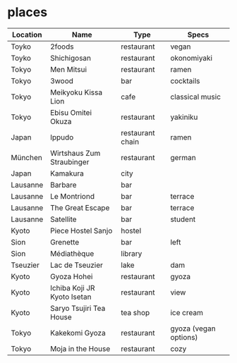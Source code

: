 # places

| Location | Name                        | Type             | Specs                 |
| -------- | --------------------------- | ---------------- | --------------------- |
| Toyko    | 2foods                      | restaurant       | vegan                 |
| Toyko    | Shichigosan                 | restaurant       | okonomiyaki           |
| Tokyo    | Men Mitsui                  | restaurant       | ramen                 |
| Tokyo    | 3wood                       | bar              | cocktails             |
| Tokyo    | Meikyoku Kissa Lion         | cafe             | classical music       |
| Tokyo    | Ebisu Omitei Okuza          | restaurant       | yakiniku              |
| Japan    | Ippudo                      | restaurant chain | ramen                 |
| München  | Wirtshaus Zum Straubinger   | restaurant       | german                |
| Japan    | Kamakura                    | city             |                       |
| Lausanne | Barbare                     | bar              |                       |
| Lausanne | Le Montriond                | bar              | terrace               |
| Lausanne | The Great Escape            | bar              | terrace               |
| Lausanne | Satellite                   | bar              | student               |
| Kyoto    | Piece Hostel Sanjo          | hostel           |                       |
| Sion     | Grenette                    | bar              | left                  |
| Sion     | Médiathèque                 | library          |                       |
| Tseuzier | Lac de Tseuzier             | lake             | dam                   |
| Kyoto    | Gyoza Hohei                 | restaurant       | gyoza                 |
| Kyoto    | Ichiba Koji JR Kyoto Isetan | restaurant       | view                  |
| Kyoto    | Saryo Tsujiri Tea House     | tea shop         | ice cream             |
| Tokyo    | Kakekomi Gyoza              | restaurant       | gyoza (vegan options) |
| Tokyo    | Moja in the House           | restaurant       | cozy                  |

